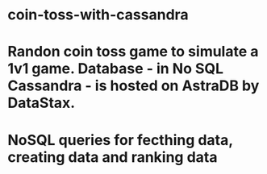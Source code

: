 # coin-toss-with-cassandra
# Randon coin toss game to simulate a 1v1 game. Database - in No SQL Cassandra - is hosted on AstraDB by DataStax. 
# NoSQL queries for fecthing data, creating data and ranking data
